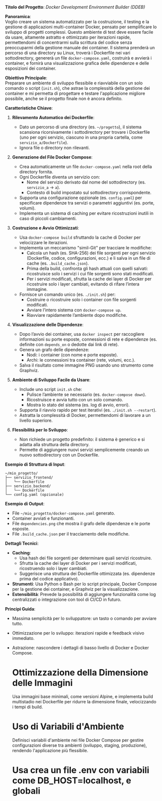 **Titolo del Progetto**: *Docker Development Environment Builder (DDEB)*

**Panoramica**:  
Voglio creare un sistema automatizzato per la costruzione, il testing e la gestione di applicazioni multi-container Docker, pensato per semplificare lo sviluppo di progetti complessi. Questo ambiente di test deve essere facile da usare, altamente astratto e ottimizzato per iterazioni rapide, permettendomi di concentrarmi sulla scrittura del codice senza preoccuparmi della gestione manuale dei container. Il sistema prenderà un percorso di una directory su Linux, troverà i Dockerfile nei vari sottodirectory, genererà un file `docker-compose.yaml`, costruirà e avvierà i container, e fornirà una visualizzazione grafica delle dipendenze e delle esposizioni dei container.

**Obiettivo Principale**:  
Preparare un ambiente di sviluppo flessibile e riavviabile con un solo comando o script (`init.sh`), che astrae la complessità della gestione dei container e mi permetta di progettare e testare l'applicazione migliore possibile, anche se il progetto finale non è ancora definito.

**Caratteristiche Chiave**:

1. **Rilevamento Automatico dei Dockerfile**:  
   - Dato un percorso di una directory (es. `~/progetto`), il sistema scansiona ricorsivamente i sottodirectory per trovare i Dockerfile (uno per ogni servizio, ciascuno in una propria cartella, come `servizio_a/Dockerfile`).  
   - Ignora file o directory non rilevanti.

2. **Generazione del File Docker Compose**:  
   - Crea automaticamente un file `docker-compose.yaml` nella root della directory fornita.  
   - Ogni Dockerfile diventa un servizio con:  
     - Nome del servizio derivato dal nome del sottodirectory (es. `servizio_a` → `a`).  
     - Contesto di build impostato sul sottodirectory corrispondente.  
   - Supporta una configurazione opzionale (es. `config.yaml`) per specificare dipendenze tra servizi o parametri aggiuntivi (es. porte, volumi).  
   - Implementa un sistema di caching per evitare ricostruzioni inutili in caso di piccoli cambiamenti.

3. **Costruzione e Avvio Ottimizzati**:  
   - Usa `docker-compose build` sfruttando la cache di Docker per velocizzare le iterazioni.  
   - Implementa un meccanismo "simil-Git" per tracciare le modifiche:  
     - Calcola un hash (es. SHA-256) dei file sorgenti per ogni servizio (Dockerfile, codice, configurazioni, ecc.) e li salva in un file di cache (es. `.build_cache.json`).  
     - Prima della build, confronta gli hash attuali con quelli salvati: ricostruisce solo i servizi i cui file sorgenti sono stati modificati.  
     - Per i servizi modificati, sfrutta la cache dei layer di Docker per ricostruire solo i layer cambiati, evitando di rifare l’intera immagine.  
   - Fornisce un comando unico (es. `./init.sh`) per:  
     - Costruire o ricostruire solo i container con file sorgenti modificati.  
     - Avviare l’intero sistema con `docker-compose up`.  
     - Riavviare rapidamente l’ambiente dopo modifiche.

4. **Visualizzazione delle Dipendenze**:  
   - Dopo l’avvio dei container, usa `docker inspect` per raccogliere informazioni su porte esposte, connessioni di rete e dipendenze (es. definite con `depends_on` o dedotte dai link di rete).  
   - Genera un grafo delle dipendenze:  
     - Nodi: i container (con nome e porte esposte).  
     - Archi: le connessioni tra container (rete, volumi, ecc.).  
   - Salva il risultato come immagine PNG usando uno strumento come Graphviz.

5. **Ambiente di Sviluppo Facile da Usare**:  
   - Include uno script `init.sh` che:  
     - Pulisce l’ambiente se necessario (es. `docker-compose down`).  
     - Ricostruisce e avvia tutto con un solo comando.  
     - Mostra lo stato del sistema (es. log di avvio, errori).  
   - Supporta il riavvio rapido per test iterativi (es. `./init.sh --restart`).  
   - Astratta la complessità di Docker, permettendomi di lavorare a un livello superiore.

6. **Flessibilità per lo Sviluppo**:  
   - Non richiede un progetto predefinito: il sistema è generico e si adatta alla struttura della directory.  
   - Permette di aggiungere nuovi servizi semplicemente creando un nuovo sottodirectory con un Dockerfile.

**Esempio di Struttura di Input**:  
```
~/mio_progetto/
├── servizio_frontend/
│   └── Dockerfile
├── servizio_backend/
│   └── Dockerfile
└── config.yaml (opzionale)
```

**Esempio di Output**:  
- File `~/mio_progetto/docker-compose.yaml` generato.  
- Container avviati e funzionanti.  
- File `dependencies.png` che mostra il grafo delle dipendenze e le porte esposte.  
- File `.build_cache.json` per il tracciamento delle modifiche.

**Dettagli Tecnici**:  
- **Caching**:  
  - Usa hash dei file sorgenti per determinare quali servizi ricostruire.  
  - Sfrutta la cache dei layer di Docker per i servizi modificati, ricostruendo solo i layer cambiati.  
  - Suggerisce una struttura dei Dockerfile ottimizzata (es. dipendenze prima del codice applicativo).  
- **Strumenti**: Usa Python o Bash per lo script principale, Docker Compose per la gestione dei container, e Graphviz per la visualizzazione.  
- **Estensibilità**: Prevede la possibilità di aggiungere funzionalità come log centralizzati o integrazione con tool di CI/CD in futuro.

**Principi Guida**:  
- Massima semplicità per lo sviluppatore: un tasto o comando per avviare tutto.  
- Ottimizzazione per lo sviluppo: iterazioni rapide e feedback visivo immediato.  
- Astrazione: nascondere i dettagli di basso livello di Docker e Docker Compose.

    # Ottimizzazione della Dimensione delle Immagini
    Usa immagini base minimali, come versioni Alpine, e implementa build multistadio nei Dockerfile per ridurre la dimensione finale, velocizzando i tempi di build.

    # Uso di Variabili d'Ambiente
    Definisci variabili d'ambiente nei file Docker Compose per gestire configurazioni diverse tra ambienti (sviluppo, staging, produzione), rendendo l'applicazione più flessibile.

    # Usa crea un file .env con variabili come DB_HOST=localhost, e globali




